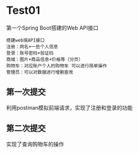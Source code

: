 # Test01
第一个Spring Boot搭建的Web API接口
```
搭建web端API接口
注册：网名+一些个人信息
登录：账号密码+验证码
商城：图片+商品信息+价格等（分页）
购物车：对应账户个人的购物车 可以进行简单操作
管理员：可以对数据进行增删查改
```


## 第一次提交
利用postman模拟前端请求，实现了注册和登录的功能

## 第二次提交
实现了查询购物车的操作
